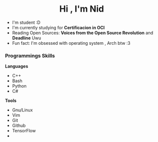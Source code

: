 <h1 align="center">Hi , I'm Nid</h1>

- I'm student :D
- I'm currently studying for **Certificacion in OCI**
- Reading Open Sources: **Voices from the Open Source Revolution** and **Deadline** Uwu
- Fun fact: I'm obsessed with operating system , Arch btw :3 

<h3>Programmings Skills</h3>

**Languages**
- C++
- Bash
- Python
- C#

**Tools**
- Gnu/Linux
- Vim
- Git
- Github
- TensorFlow
- 
